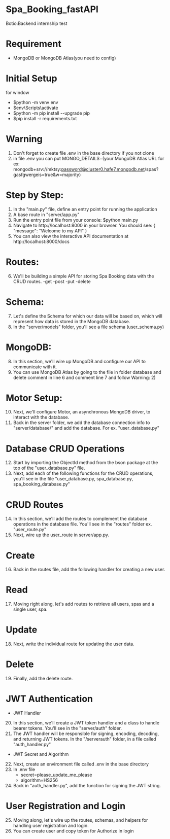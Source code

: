 # Spa_Booking_fastAPI
Botio:Backend internship test

# Requirement
 - MongoDB or MongoDB Atlas(you need to config)

# Initial Setup
for window
 - $python -m venv env
 - $env\Scripts\activate
 - $python -m pip install --upgrade pip
 - $pip install -r requirements.txt

# Warning
1) Don't forget to create file .env in the base directory if you not clone
2) in file .env you can put MONGO_DETAILS=(your MongoDB Atlas URL for ex: mongodb+srv://mktsy:password@cluster0.hafe7.mongodb.net/spas?gasfgwergeis=true&w=majority)

# Step by Step:

1. In the "main.py" file, define an entry point for running the application
2. A base route in "server/app.py"
3. Run the entry point file from your console: $python main.py
4. Navigate to http://localhost:8000 in your browser. You should see: { "message": "Welcome to my API" }
5. You can also view the interactive API documentation at http://localhost:8000/docs

# Routes:

6. We'll be building a simple API for storing Spa Booking data with the CRUD routes.
   -get
   -post
   -put
   -delete

# Schema:

7. Let's define the Schema for which our data will be based on, which will represent how data is stored in the MongoDB database.
8. In the "server/models" folder, you'll see a file schema (user_schema.py)

# MongoDB:

8. In this section, we'll wire up MongoDB and configure our API to communicate with it.
9. You can use MongoDB Atlas by going to the file in folder database and delete comment in line 6 and comment line 7 and follow Warning: 2)

# Motor Setup:

10. Next, we'll configure Motor, an asynchronous MongoDB driver, to interact with the database.
11. Back in the server folder, we add the database connection info to "server/database/" and add the database. For ex. "user_database.py"

# Database CRUD Operations

12. Start by importing the ObjectId method from the bson package at the top of the "user_database.py" file.
13. Next, add each of the following functions for the CRUD operations, you'll see in the file "user_database.py, spa_database.py, spa_booking_database.py"

# CRUD Routes

14. In this section, we'll add the routes to complement the database operations in the database file. You'll see in the "routes" folder ex. "user_route.py"
15. Next, wire up the user_route in server/app.py.

# Create

16. Back in the routes file, add the following handler for creating a new user.

# Read

17. Moving right along, let's add routes to retrieve all users, spas and a single user, spa.

# Update

18. Next, write the individual route for updating the user data.

# Delete

19. Finally, add the delete route.

# JWT Authentication

- JWT Handler
20. In this section, we'll create a JWT token handler and a class to handle bearer tokens. You'll see in the "server/auth" folder.
21. The JWT handler will be responsible for signing, encoding, decoding, and returning JWT tokens. In the "/serverauth" folder, in a file called "auth_handler.py"
- JWT Secret and Algorithm
22. Next, create an environment file called .env in the base directory
23. In .env file
    - secret=please_update_me_please
    - algorithm=HS256
24. Back in "auth_handler.py", add the function for signing the JWT string.
                                                                          
# User Registration and Login

25. Moving along, let's wire up the routes, schemas, and helpers for handling user registration and login.
26. You can create user and copy token for Authorize in login
